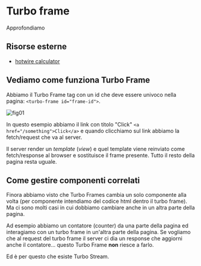 # Turbo frame

Approfondiamo

## Risorse esterne

- [hotwire calculator](bit.ly/hotwire-calc)



## Vediamo come funziona Turbo Frame

Abbiamo il Turbo Frame tag con un id che deve essere univoco nella pagina: `<turbo-frame id="frame-id">`.

![fig01](https://github.com/flaviobordonidev/leanpubabrandnewcms/blob/master/99-code_references/hotwire/03_fig01-turbo_frame_code.png)

In questo esempio abbiamo il link con titolo "Click" `<a href="/something">Click</a>` e quando clicchiamo sul link abbiamo la fetch/request che va al server.

Il server render un *template* (*view*) e quel template viene reinviato come fetch/response al browser e sostituisce il frame presente. Tutto il resto della pagina resta uguale.


## Come gestire componenti correlati

Finora abbiamo visto che Turbo Frames cambia un solo componente alla volta (per componente intendiamo del codice html dentro il turbo frame). Ma ci sono molti casi in cui dobbiamo cambiare anche in un altra parte della pagina. 

Ad esempio abbiamo un contatore (counter) da una parte della pagina ed interagiamo con un turbo frame in un'altra parte della pagina. Se vogliamo che al request del turbo frame il server ci dia un response che aggiorni anche il contatore... questo Turbo Frame **non** riesce a farlo. 

Ed è per questo che esiste Turbo Stream.